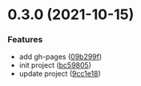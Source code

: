 # 0.3.0 (2021-10-15)


### Features

* add gh-pages ([09b299f](https://github.com/kylee0325/vue-compositions/commit/09b299fdfdd5578ae6408ea5d6a9a584630a427c))
* init project ([bc59805](https://github.com/kylee0325/vue-compositions/commit/bc5980501e532cc290da5dfc638d77959a6e8301))
* update project ([9cc1e18](https://github.com/kylee0325/vue-compositions/commit/9cc1e18fa8f29df7e49b400ff7c0756f266ec4ca))



